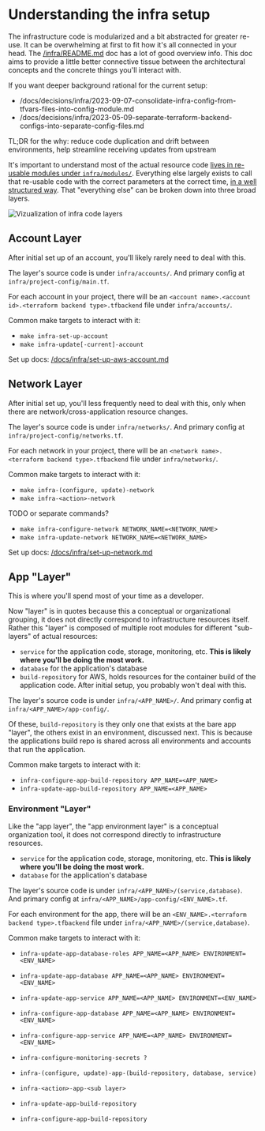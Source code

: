 # Understanding the infra setup

The infrastructure code is modularized and a bit abstracted for greater re-use.
It can be overwhelming at first to fit how it's all connected in your head. The
[/infra/README.md](/infra/README.md) doc has a lot of good overview info. This
doc aims to provide a little better connective tissue between the architectural
concepts and the concrete things you'll interact with.

If you want deeper background rational for the current setup:

- /docs/decisions/infra/2023-09-07-consolidate-infra-config-from-tfvars-files-into-config-module.md
- /docs/decisions/infra/2023-05-09-separate-terraform-backend-configs-into-separate-config-files.md

TL;DR for the why: reduce code duplication and drift between environments, help
streamline receiving updates from upstream

It's important to understand most of the actual resource code [lives in
re-usable modules under `infra/modules/`](/docs/infra/module-architecture.md).
Everything else largely exists to call that re-usable code with the correct
parameters at the correct time, [in a well structured
way](/docs/infra/module-dependencies.md). That "everything else" can be broken
down into three broad layers.

![Vizualization of infra code
layers](https://lucid.app/publicSegments/view/623affad-8b51-4482-86e2-f1a3ad1bd623/image.png)

## Account Layer

After initial set up of an account, you'll likely rarely need to deal with this.

The layer's source code is under `infra/accounts/`. And primary config at
`infra/project-config/main.tf`.

For each account in your project, there will be an `<account name>.<account
id>.<terraform backend type>.tfbackend` file under `infra/accounts/`.

Common make targets to interact with it:

- `make infra-set-up-account`
- `make infra-update[-current]-account`

Set up docs: [/docs/infra/set-up-aws-account.md](/docs/infra/set-up-aws-account.md)

## Network Layer

After initial set up, you'll less frequently need to deal with this, only when
there are network/cross-application resource changes.

The layer's source code is under `infra/networks/`. And primary config at
`infra/project-config/networks.tf`.

For each network in your project, there will be an `<network name>.<terraform
backend type>.tfbackend` file under `infra/networks/`.

Common make targets to interact with it:
- `make infra-(configure, update)-network`
- `make infra-<action>-network`

TODO or separate commands?
- `make infra-configure-network NETWORK_NAME=<NETWORK_NAME>`
- `make infra-update-network NETWORK_NAME=<NETWORK_NAME>`

Set up docs: [/docs/infra/set-up-network.md](/docs/infra/set-up-network.md)

## App "Layer"

This is where you'll spend most of your time as a developer.

Now "layer" is in quotes because this a conceptual or organizational grouping,
it does not directly correspond to infrastructure resources itself. Rather this
"layer" is composed of multiple root modules for different "sub-layers" of
actual resources:

- `service` for the application code, storage, monitoring, etc. **This is likely
  where you'll be doing the most work.**
- `database` for the application's database
- `build-repository` for AWS, holds resources for the container build of the
  application code. After initial setup, you probably won't deal with this.

The layer's source code is under `infra/<APP_NAME>/`. And primary config at
`infra/<APP_NAME>/app-config/`.
  
Of these, `build-repository` is they only one that exists at the bare app
"layer", the others exist in an environment, discussed next. This is because the
applications build repo is shared across all environments and accounts that run
the application.

Common make targets to interact with it:
- `infra-configure-app-build-repository APP_NAME=<APP_NAME>`
- `infra-update-app-build-repository APP_NAME=<APP_NAME>`

### Environment "Layer"

Like the "app layer", the "app environment layer" is a conceptual organization
tool, it does not correspond directly to infrastructure resources.

- `service` for the application code, storage, monitoring, etc. **This is likely
  where you'll be doing the most work.**
- `database` for the application's database

The layer's source code is under `infra/<APP_NAME>/(service,database)`. And primary config at
`infra/<APP_NAME>/app-config/<ENV_NAME>.tf`.

For each environment for the app, there will be an `<ENV_NAME>.<terraform
backend type>.tfbackend` file under `infra/<APP_NAME>/(service,database)`.

Common make targets to interact with it:
- `infra-update-app-database-roles APP_NAME=<APP_NAME> ENVIRONMENT=<ENV_NAME>`
- `infra-update-app-database APP_NAME=<APP_NAME> ENVIRONMENT=<ENV_NAME>`
- `infra-update-app-service APP_NAME=<APP_NAME> ENVIRONMENT=<ENV_NAME>`

- `infra-configure-app-database APP_NAME=<APP_NAME> ENVIRONMENT=<ENV_NAME>`
- `infra-configure-app-service APP_NAME=<APP_NAME> ENVIRONMENT=<ENV_NAME>`





- `infra-configure-monitoring-secrets ?`

- `infra-(configure, update)-app-(build-repository, database, service)`
- `infra-<action>-app-<sub layer>`

- `infra-update-app-build-repository`
- `infra-configure-app-build-repository`

